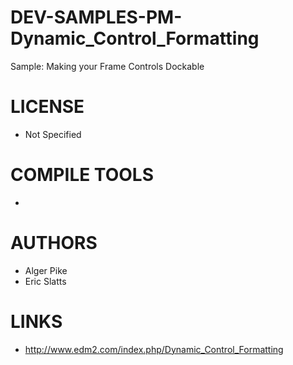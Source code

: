 # DEV-SAMPLES-PM-Dynamic_Control_Formatting
Sample: Making your Frame Controls Dockable

LICENSE
===============
* Not Specified

COMPILE TOOLS
===============
* 
 
AUTHORS
===============
* Alger Pike
* Eric Slatts

LINKS
===============
* http://www.edm2.com/index.php/Dynamic_Control_Formatting


